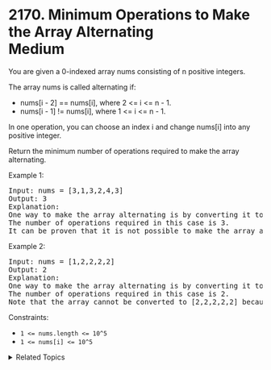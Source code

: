 # 2170. Minimum Operations to Make the Array Alternating<br> Medium

You are given a 0-indexed array nums consisting of n positive integers.

The array nums is called alternating if:

- nums[i - 2] == nums[i], where 2 <= i <= n - 1.
- nums[i - 1] != nums[i], where 1 <= i <= n - 1.

In one operation, you can choose an index i and change nums[i] into any positive integer.

Return the minimum number of operations required to make the array alternating.

Example 1:

<pre>
Input: nums = [3,1,3,2,4,3]
Output: 3
Explanation:
One way to make the array alternating is by converting it to [3,1,3,1,3,1].
The number of operations required in this case is 3.
It can be proven that it is not possible to make the array alternating in less than 3 operations. 
</pre>

Example 2:

<pre>
Input: nums = [1,2,2,2,2]
Output: 2
Explanation:
One way to make the array alternating is by converting it to [1,2,1,2,1].
The number of operations required in this case is 2.
Note that the array cannot be converted to [2,2,2,2,2] because in this case nums[0] == nums[1] which violates the conditions of an alternating array.
</pre>

Constraints:

- `1 <= nums.length <= 10^5`
- `1 <= nums[i] <= 10^5`

<details>

<summary> Related Topics </summary>

-   `Array`

</details>
